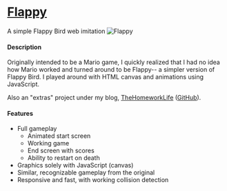 # [Flappy](http://www.thehomeworklife.co.nf/extras/Flappy)
A simple Flappy Bird web imitation
![Flappy](http://s14.postimg.org/hyti91opd/flappy.png)

#### Description
Originally intended to be a Mario game, I quickly realized that I had no idea how Mario worked and turned around to be Flappy-- a simpler version of Flappy Bird. I played around with HTML canvas and animations using JavaScript.

Also an "extras" project under my blog, [TheHomeworkLife](http://www.thehomeworklife.co.nf) ([GitHub](https://github.com/jlam55555/the-homework-life)).

#### Features
- Full gameplay
    - Animated start screen
	- Working game
	- End screen with scores
	- Ability to restart on death
- Graphics solely with JavaScript (canvas)
- Similar, recognizable gameplay from the original
- Responsive and fast, with working collision detection
